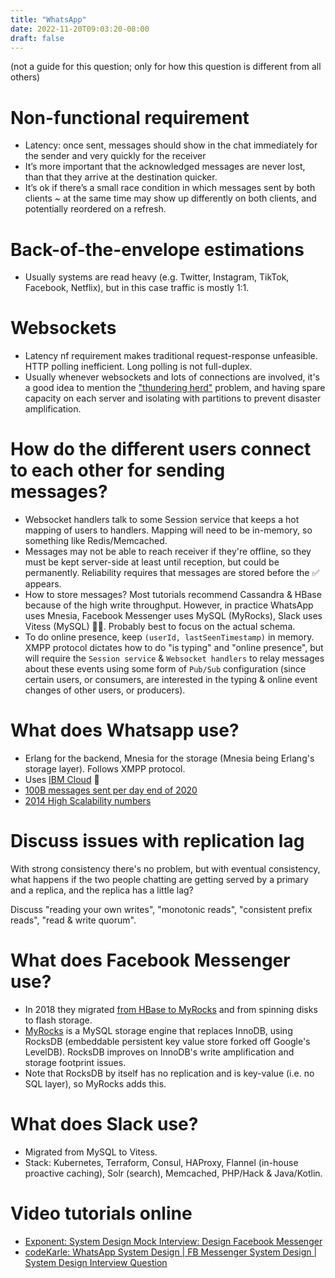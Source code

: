 ```yaml
---
title: "WhatsApp"
date: 2022-11-20T09:03:20-08:00
draft: false
---
```


(not a guide for this question; only for how this question is different from all others)

# Non-functional requirement

- Latency: once sent, messages should show in the chat immediately for the sender and very quickly for the receiver
- It’s more important that the acknowledged messages are never lost, than that they arrive at the destination quicker.
- It’s ok if there’s a small race condition in which messages sent by both clients ~ at the same time may show up differently on both clients, and potentially reordered on a refresh.

# Back-of-the-envelope estimations

- Usually systems are read heavy (e.g. Twitter, Instagram, TikTok, Facebook, Netflix), but in this case traffic is mostly 1:1.

# Websockets

- Latency nf requirement makes traditional request-response unfeasible. HTTP polling inefficient. Long polling is not full-duplex.
- Usually whenever websockets and lots of connections are involved, it's a good idea to mention the ["thundering herd"](https://en.wikipedia.org/wiki/Thundering_herd_problem) problem, and having spare capacity on each server and isolating with partitions to prevent disaster amplification.

# How do the different users connect to each other for sending messages?

- Websocket handlers talk to some Session service that keeps a hot mapping of users to handlers. Mapping will need to be in-memory, so something like Redis/Memcached.
- Messages may not be able to reach receiver if they're offline, so they must be kept server-side at least until reception, but could be permanently. Reliability requires that messages are stored before the ✅ appears.
- How to store messages? Most tutorials recommend Cassandra & HBase because of the high write throughput. However, in practice WhatsApp uses Mnesia, Facebook Messenger uses MySQL (MyRocks), Slack uses Vitess (MySQL) 🤷‍♂️. Probably best to focus on the actual schema.
- To do online presence, keep `(userId, lastSeenTimestamp)` in memory. XMPP protocol dictates how to do "is typing" and "online presence", but will require the `Session service` & `Websocket handlers` to relay messages about these events using some form of `Pub/Sub` configuration (since certain users, or consumers, are interested in the typing & online event changes of other users, or producers).


# What does Whatsapp use?

- Erlang for the backend, Mnesia for the storage (Mnesia being Erlang's storage layer). Follows XMPP protocol.
- Uses [IBM Cloud](https://en.wikipedia.org/wiki/IBM_Cloud#SoftLayer) 👀
- [100B messages sent per day end of 2020](https://techcrunch.com/2020/10/29/whatsapp-is-now-delivering-roughly-100-billion-messages-a-day/)
- [2014 High Scalability numbers](http://highscalability.com/blog/2014/3/31/how-whatsapp-grew-to-nearly-500-million-users-11000-cores-an.html)

# Discuss issues with replication lag

With strong consistency there's no problem, but with eventual consistency, what happens if the two people chatting are getting served by a primary and a replica, and the replica has a little lag?

Discuss "reading your own writes", "monotonic reads", "consistent prefix reads", "read & write quorum".

# What does Facebook Messenger use?

- In 2018 they migrated [from HBase to MyRocks](https://engineering.fb.com/2018/06/26/core-data/migrating-messenger-storage-to-optimize-performance/) and from spinning disks to flash storage.
- [MyRocks](https://engineering.fb.com/2018/06/26/core-data/migrating-messenger-storage-to-optimize-performance/) is a MySQL storage engine that replaces InnoDB, using RocksDB (embeddable persistent key value store forked off Google's LevelDB). RocksDB improves on InnoDB's write amplification and storage footprint issues. 
- Note that RocksDB by itself has no replication and is key-value (i.e. no SQL layer), so MyRocks adds this.

# What does Slack use?

- Migrated from MySQL to Vitess.
- Stack: Kubernetes, Terraform, Consul, HAProxy, Flannel (in-house proactive caching), Solr (search), Memcached, PHP/Hack & Java/Kotlin.

# Video tutorials online

- [Exponent: System Design Mock Interview: Design Facebook Messenger](https://www.youtube.com/watch?v=uzeJb7ZjoQ4)
- [codeKarle: WhatsApp System Design | FB Messenger System Design | System Design Interview Question](https://www.youtube.com/watch?v=RjQjbJ2UJDg)
